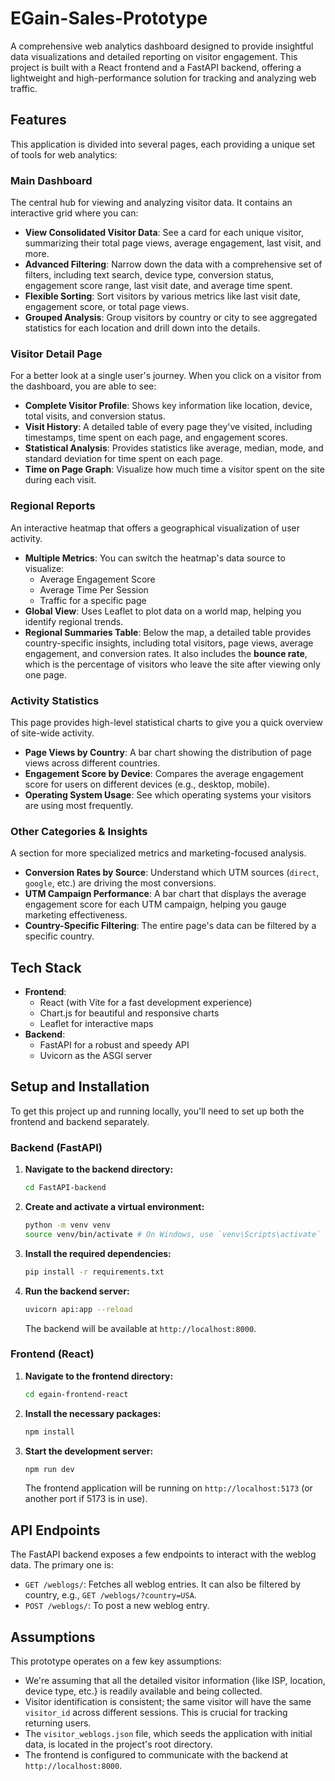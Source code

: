 # EGain-Sales-Prototype

A comprehensive web analytics dashboard designed to provide insightful data visualizations and detailed reporting on visitor engagement. This project is built with a React frontend and a FastAPI backend, offering a lightweight and high-performance solution for tracking and analyzing web traffic.

## Features

This application is divided into several pages, each providing a unique set of tools for web analytics:

### Main Dashboard
The central hub for viewing and analyzing visitor data. It contains an interactive grid where you can:
- **View Consolidated Visitor Data**: See a card for each unique visitor, summarizing their total page views, average engagement, last visit, and more.
- **Advanced Filtering**: Narrow down the data with a comprehensive set of filters, including text search, device type, conversion status, engagement score range, last visit date, and average time spent.
- **Flexible Sorting**: Sort visitors by various metrics like last visit date, engagement score, or total page views.
- **Grouped Analysis**: Group visitors by country or city to see aggregated statistics for each location and drill down into the details.

### Visitor Detail Page
For a better look at a single user's journey. When you click on a visitor from the dashboard, you are able to see:
- **Complete Visitor Profile**: Shows key information like location, device, total visits, and conversion status.
- **Visit History**: A detailed table of every page they've visited, including timestamps, time spent on each page, and engagement scores.
- **Statistical Analysis**: Provides statistics like average, median, mode, and standard deviation for time spent on each page.
- **Time on Page Graph**: Visualize how much time a visitor spent on the site during each visit.

### Regional Reports
An interactive heatmap that offers a geographical visualization of user activity.
- **Multiple Metrics**: You can switch the heatmap's data source to visualize:
    - Average Engagement Score
    - Average Time Per Session
    - Traffic for a specific page
- **Global View**: Uses Leaflet to plot data on a world map, helping you identify regional trends.
- **Regional Summaries Table**: Below the map, a detailed table provides country-specific insights, including total visitors, page views, average engagement, and conversion rates. It also includes the **bounce rate**, which is the percentage of visitors who leave the site after viewing only one page.

### Activity Statistics
This page provides high-level statistical charts to give you a quick overview of site-wide activity.
- **Page Views by Country**: A bar chart showing the distribution of page views across different countries.
- **Engagement Score by Device**: Compares the average engagement score for users on different devices (e.g., desktop, mobile).
- **Operating System Usage**: See which operating systems your visitors are using most frequently.

### Other Categories & Insights
A section for more specialized metrics and marketing-focused analysis.
- **Conversion Rates by Source**: Understand which UTM sources (`direct`, `google`, etc.) are driving the most conversions.
- **UTM Campaign Performance**: A bar chart that displays the average engagement score for each UTM campaign, helping you gauge marketing effectiveness.
- **Country-Specific Filtering**: The entire page's data can be filtered by a specific country.

## Tech Stack

-   **Frontend**:
    -   React (with Vite for a fast development experience)
    -   Chart.js for beautiful and responsive charts
    -   Leaflet for interactive maps
-   **Backend**:
    -   FastAPI for a robust and speedy API
    -   Uvicorn as the ASGI server

## Setup and Installation

To get this project up and running locally, you'll need to set up both the frontend and backend separately.

### Backend (FastAPI)

1.  **Navigate to the backend directory:**
    ```bash
    cd FastAPI-backend
    ```
2.  **Create and activate a virtual environment:**
    ```bash
    python -m venv venv
    source venv/bin/activate # On Windows, use `venv\Scripts\activate`
    ```
3.  **Install the required dependencies:**
    ```bash
    pip install -r requirements.txt
    ```
4.  **Run the backend server:**
    ```bash
    uvicorn api:app --reload
    ```
    The backend will be available at `http://localhost:8000`.

### Frontend (React)

1.  **Navigate to the frontend directory:**
    ```bash
    cd egain-frontend-react
    ```
2.  **Install the necessary packages:**
    ```bash
    npm install
    ```
3.  **Start the development server:**
    ```bash
    npm run dev
    ```
    The frontend application will be running on `http://localhost:5173` (or another port if 5173 is in use).

## API Endpoints

The FastAPI backend exposes a few endpoints to interact with the weblog data. The primary one is:

-   `GET /weblogs/`: Fetches all weblog entries. It can also be filtered by country, e.g., `GET /weblogs/?country=USA`.
-   `POST /weblogs/`: To post a new weblog entry.

## Assumptions

This prototype operates on a few key assumptions:

-   We're assuming that all the detailed visitor information {like ISP, location, device type, etc.} is readily available and being collected.
-   Visitor identification is consistent; the same visitor will have the same `visitor_id` across different sessions. This is crucial for tracking returning users.
-   The `visitor_weblogs.json` file, which seeds the application with initial data, is located in the project's root directory.
-   The frontend is configured to communicate with the backend at `http://localhost:8000`.

